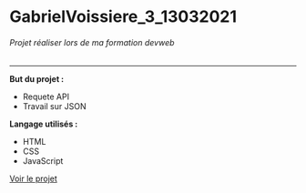 # GabrielVoissiere_3_13032021
###### Projet réaliser lors de ma formation devweb

----
__But du projet :__
* Requete API
* Travail sur JSON

__Langage utilisés :__
* HTML
* CSS
* JavaScript

<a href="https://gabrielvoissiere.github.io/GabrielVoissiere_5_13032021/">Voir le projet</a>
